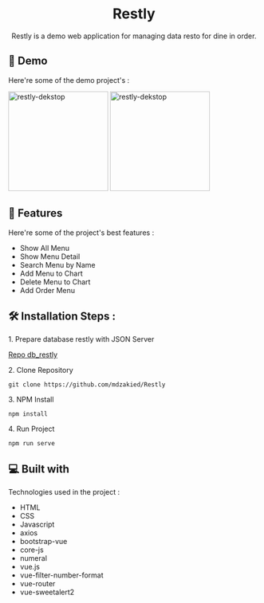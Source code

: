 <h1 align="center" id="title">Restly</h1>


<p align="center" id="description">Restly is a demo web application for managing data resto for dine in order.</p>

<h2>🚀 Demo</h2>

Here're some of the demo project's :

<img src="https://github.com/mdzakied/Restly/assets/87967665/42c4e4ef-af3c-44b7-9a85-482321f1a166" alt="restly-dekstop" height="200">
<img src="https://github.com/mdzakied/Restly/assets/87967665/0a50da3b-4bff-4ebf-925c-d69e8698c9c4" alt="restly-dekstop" height="200">

<h2>🧐 Features</h2>

Here're some of the project's best features :

*   Show All Menu
*   Show Menu Detail
*   Search Menu by Name
*   Add Menu to Chart
*   Delete Menu to Chart
*   Add Order Menu

<h2>🛠️ Installation Steps :</h2>

<p>1. Prepare database restly with JSON Server</p>

[Repo db_restly](https://github.com/mdzakied/db_restly)

<p>2. Clone Repository</p>

```
git clone https://github.com/mdzakied/Restly
```

<p>3. NPM Install</p>

```
npm install
```

<p>4. Run Project</p>

```
npm run serve
```

  
  
<h2>💻 Built with</h2>

Technologies used in the project :

*   HTML
*   CSS
*   Javascript
*   axios
*   bootstrap-vue
*   core-js
*   numeral
*   vue.js
*   vue-filter-number-format
*   vue-router
*   vue-sweetalert2
